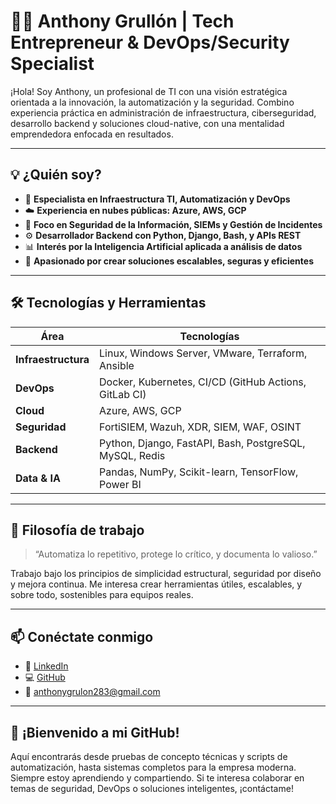 # 👨‍💻 Anthony Grullón | Tech Entrepreneur & DevOps/Security Specialist

¡Hola! Soy Anthony, un profesional de TI con una visión estratégica orientada a la innovación, la automatización y la seguridad. Combino experiencia práctica en administración de infraestructura, ciberseguridad, desarrollo backend y soluciones cloud-native, con una mentalidad emprendedora enfocada en resultados.

---

## 💡 ¿Quién soy?

- 🔧 **Especialista en Infraestructura TI, Automatización y DevOps**
- ☁️ **Experiencia en nubes públicas: Azure, AWS, GCP**
- 🔐 **Foco en Seguridad de la Información, SIEMs y Gestión de Incidentes**
- ⚙️ **Desarrollador Backend con Python, Django, Bash, y APIs REST**
- 📊 **Interés por la Inteligencia Artificial aplicada a análisis de datos**
- 🚀 **Apasionado por crear soluciones escalables, seguras y eficientes**

---

## 🛠️ Tecnologías y Herramientas

| Área                  | Tecnologías                                                |
|-----------------------|------------------------------------------------------------|
| **Infraestructura**   | Linux, Windows Server, VMware, Terraform, Ansible          |
| **DevOps**            | Docker, Kubernetes, CI/CD (GitHub Actions, GitLab CI)      |
| **Cloud**             | Azure, AWS, GCP                                            |
| **Seguridad**         | FortiSIEM, Wazuh, XDR, SIEM, WAF, OSINT                    |
| **Backend**           | Python, Django, FastAPI, Bash, PostgreSQL, MySQL, Redis    |
| **Data & IA**         | Pandas, NumPy, Scikit-learn, TensorFlow, Power BI          |

---

## 🧠 Filosofía de trabajo

> “Automatiza lo repetitivo, protege lo crítico, y documenta lo valioso.”

Trabajo bajo los principios de simplicidad estructural, seguridad por diseño y mejora continua. Me interesa crear herramientas útiles, escalables, y sobre todo, sostenibles para equipos reales.

---

## 📫 Conéctate conmigo

- 🔗 [LinkedIn](https://www.linkedin.com/in/jairol-anthony-grullon-amparo-b974a2214/)
- 💻 [GitHub](https://github.com/AnthonyGrullonA)
- 📧 anthonygrulon283@gmail.com

---

## 🚀 ¡Bienvenido a mi GitHub!

Aquí encontrarás desde pruebas de concepto técnicas y scripts de automatización, hasta sistemas completos para la empresa moderna. Siempre estoy aprendiendo y compartiendo. Si te interesa colaborar en temas de seguridad, DevOps o soluciones inteligentes, ¡contáctame!
